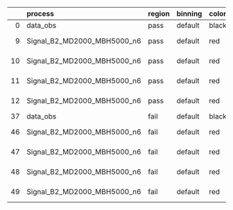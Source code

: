 |    | process                     | region   | binning   | color   | process_type   |   scale | variation   | source_filename                                                      | source_histname    | alias                       | title     |   combine_idx |     lnN |   shapes | syst_type   | direction   | variation_alias   |
|---:|:----------------------------|:---------|:----------|:--------|:---------------|--------:|:------------|:---------------------------------------------------------------------|:-------------------|:----------------------------|:----------|--------------:|--------:|---------:|:------------|:------------|:------------------|
|  0 | data_obs                    | pass     | default   | black   | DATA           |       1 | nominal     | ./histograms_for_2DAlphabet_v18//BH_Data.root                        | hpass              | Data                        | Data      |           nan | nan     |      nan | nan         | nan         | nan               |
|  9 | Signal_B2_MD2000_MBH5000_n6 | pass     | default   | red     | SIGNAL         |       1 | lumi        | ./histograms_for_2DAlphabet_v18//BH_Signal_B2_MD2000_MBH5000_n6.root | hpass              | Signal_B2_MD2000_MBH5000_n6 | BH signal |           nan |   1.016 |      nan | lnN         | nan         | nan               |
| 10 | Signal_B2_MD2000_MBH5000_n6 | pass     | default   | red     | SIGNAL         |       1 | SVM         | ./histograms_for_2DAlphabet_v18//BH_Signal_B2_MD2000_MBH5000_n6.root | hpass_SVMsyst_up   | Signal_B2_MD2000_MBH5000_n6 | BH signal |           nan | nan     |        1 | shapes      | Up          | SVMsyst           |
| 11 | Signal_B2_MD2000_MBH5000_n6 | pass     | default   | red     | SIGNAL         |       1 | SVM         | ./histograms_for_2DAlphabet_v18//BH_Signal_B2_MD2000_MBH5000_n6.root | hpass_SVMsyst_down | Signal_B2_MD2000_MBH5000_n6 | BH signal |           nan | nan     |        1 | shapes      | Down        | SVMsyst           |
| 12 | Signal_B2_MD2000_MBH5000_n6 | pass     | default   | red     | SIGNAL         |       1 | nominal     | ./histograms_for_2DAlphabet_v18//BH_Signal_B2_MD2000_MBH5000_n6.root | hpass              | Signal_B2_MD2000_MBH5000_n6 | BH signal |           nan | nan     |      nan | nan         | nan         | nan               |
| 37 | data_obs                    | fail     | default   | black   | DATA           |       1 | nominal     | ./histograms_for_2DAlphabet_v18//BH_Data.root                        | hfail              | Data                        | Data      |           nan | nan     |      nan | nan         | nan         | nan               |
| 46 | Signal_B2_MD2000_MBH5000_n6 | fail     | default   | red     | SIGNAL         |       1 | lumi        | ./histograms_for_2DAlphabet_v18//BH_Signal_B2_MD2000_MBH5000_n6.root | hfail              | Signal_B2_MD2000_MBH5000_n6 | BH signal |           nan |   1.016 |      nan | lnN         | nan         | nan               |
| 47 | Signal_B2_MD2000_MBH5000_n6 | fail     | default   | red     | SIGNAL         |       1 | SVM         | ./histograms_for_2DAlphabet_v18//BH_Signal_B2_MD2000_MBH5000_n6.root | hfail_SVMsyst_up   | Signal_B2_MD2000_MBH5000_n6 | BH signal |           nan | nan     |        1 | shapes      | Up          | SVMsyst           |
| 48 | Signal_B2_MD2000_MBH5000_n6 | fail     | default   | red     | SIGNAL         |       1 | SVM         | ./histograms_for_2DAlphabet_v18//BH_Signal_B2_MD2000_MBH5000_n6.root | hfail_SVMsyst_down | Signal_B2_MD2000_MBH5000_n6 | BH signal |           nan | nan     |        1 | shapes      | Down        | SVMsyst           |
| 49 | Signal_B2_MD2000_MBH5000_n6 | fail     | default   | red     | SIGNAL         |       1 | nominal     | ./histograms_for_2DAlphabet_v18//BH_Signal_B2_MD2000_MBH5000_n6.root | hfail              | Signal_B2_MD2000_MBH5000_n6 | BH signal |           nan | nan     |      nan | nan         | nan         | nan               |